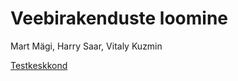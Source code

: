 # Veebirakenduste loomine

Mart Mägi, Harry Saar, Vitaly Kuzmin

[Testkeskkond](https://cryptic-ravine-26647.herokuapp.com)